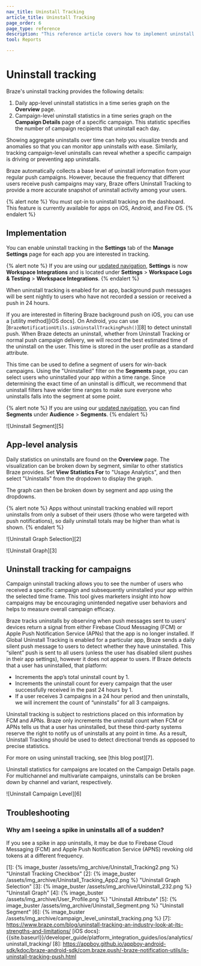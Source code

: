 ```yaml
---
nav_title: Uninstall Tracking
article_title: Uninstall Tracking
page_order: 6
page_type: reference
description: "This reference article covers how to implement uninstall tracking."
tool: Reports

---
```

# Uninstall tracking

Braze's uninstall tracking provides the following details:

1. Daily app-level uninstall statistics in a time series graph on the **Overview** page.
2. Campaign-level uninstall statistics in a time series graph on the **Campaign Details** page of a specific campaign. This statistic specifies the number of campaign recipients that uninstall each day.

Showing aggregate uninstalls over time can help you visualize trends and anomalies so that you can monitor app uninstalls with ease. Similarly, tracking campaign-level uninstalls can reveal whether a specific campaign is driving or preventing app uninstalls.

Braze automatically collects a base level of uninstall information from your regular push campaigns. However, because the frequency that different users receive push campaigns may vary, Braze offers Uninstall Tracking to provide a more accurate snapshot of uninstall activity among your users.

{% alert note %} You must opt-in to uninstall tracking on the dashboard. This feature is currently available for apps on iOS, Android, and Fire OS. {% endalert %}

## Implementation

You can enable uninstall tracking in the **Settings** tab of the **Manage Settings** page for each app you are interested in tracking.

{% alert note %}
If you are using our [updated navigation]({{site.baseurl}}/navigation/), **Settings** is now **Workspace Integrations** and is located under **Settings** > **Workspace Logs & Testing** > **Workspace Integrations**.
{% endalert %}

When uninstall tracking is enabled for an app, background push messages will be sent nightly to users who have not recorded a session or received a push in 24 hours. 

If you are interested in filtering Braze background push on iOS, you can use a [utility method][iOS docs]. On Android, you can use [`BrazeNotificationUtils.isUninstallTrackingPush()`][8] to detect uninstall push. When Braze detects an uninstall, whether from Uninstall Tracking or normal push campaign delivery, we will record the best estimated time of the uninstall on the user. This time is stored in the user profile as a standard attribute.

This time can be used to define a segment of users for win-back campaigns. Using the "Uninstalled" filter on the **Segments** page, you can select users who uninstalled your app within a time range. Since determining the exact time of an uninstall is difficult, we recommend that uninstall filters have wider time ranges to make sure everyone who uninstalls falls into the segment at some point.

{% alert note %}
If you are using our [updated navigation]({{site.baseurl}}/navigation/), you can find **Segments** under **Audience** > **Segments**.
{% endalert %}

![Uninstall Segment][5]

## App-level analysis

Daily statistics on uninstalls are found on the **Overview** page. The visualization can be broken down by segment, similar to other statistics Braze provides. Set **View Statistics For** to "Usage Analytics", and then select "Uninstalls" from the dropdown to display the graph.

The graph can then be broken down by segment and app using the dropdowns.

{% alert note %}
Apps without uninstall tracking enabled will report uninstalls from only a subset of their users (those who were targeted with push notifications), so daily uninstall totals may be higher than what is shown.
{% endalert %}

![Uninstall Graph Selection][2]

![Uninstall Graph][3]

## Uninstall tracking for campaigns

Campaign uninstall tracking allows you to see the number of users who received a specific campaign and subsequently uninstalled your app within the selected time frame. This tool gives marketers insight into how campaigns may be encouraging unintended negative user behaviors and helps to measure overall campaign efficacy.

Braze tracks uninstalls by observing when push messages sent to users’ devices return a signal from either Firebase Cloud Messaging (FCM) or Apple Push Notification Service (APNs) that the app is no longer installed. If Global Uninstall Tracking is enabled for a particular app, Braze sends a daily silent push message to users to detect whether they have uninstalled. This “silent” push is sent to all users (unless the user has disabled silent pushes in their app settings), however it does not appear to users. If Braze detects that a user has uninstalled, that platform:

* Increments the app’s total uninstall count by 1.
* Increments the uninstall count for every campaign that the user successfully received in the past 24 hours by 1.
* If a user receives 3 campaigns in a 24 hour period and then uninstalls, we will increment the count of “uninstalls” for all 3 campaigns.

Uninstall tracking is subject to restrictions placed on this information by FCM and APNs. Braze only increments the uninstall count when FCM or APNs tells us that a user has uninstalled, but these third-party systems reserve the right to notify us of uninstalls at any point in time. As a result, Uninstall Tracking should be used to detect directional trends as opposed to precise statistics.

For more on using uninstall tracking, see [this blog post][7].

Uninstall statistics for campaigns are located on the Campaign Details page. For multichannel and multivariate campaigns, uninstalls can be broken down by channel and variant, respectively.

![Uninstall Campaign Level][6]

## Troubleshooting

### Why am I seeing a spike in uninstalls all of a sudden?

If you see a spike in app uninstalls, it may be due to Firebase Cloud Messaging (FCM) and Apple Push Notification Service (APNS) revoking old tokens at a different frequency. 

[1]: {% image_buster /assets/img_archive/Uninstall_Tracking2.png %} "Uninstall Tracking Checkbox"
[2]: {% image_buster /assets/img_archive/Uninstall_Tracking_App2.png %} "Uninstall Graph Selection"
[3]: {% image_buster /assets/img_archive/Uninstall_232.png %} "Uninstall Graph"
[4]: {% image_buster /assets/img_archive/User_Profile.png %} "Uninstall Attribute"
[5]: {% image_buster /assets/img_archive/Uninstall_Segment.png %} "Uninstall Segment"
[6]: {% image_buster /assets/img_archive/campaign_level_uninstall_tracking.png %}
[7]: https://www.braze.com/blog/uninstall-tracking-an-industry-look-at-its-strengths-and-limitations/
[iOS docs]: {{site.baseurl}}/developer_guide/platform_integration_guides/ios/analytics/uninstall_tracking/
[8]: https://appboy.github.io/appboy-android-sdk/kdoc/braze-android-sdk/com.braze.push/-braze-notification-utils/is-uninstall-tracking-push.html

